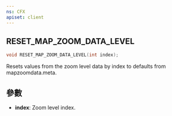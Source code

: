 ```yaml
---
ns: CFX
apiset: client
---
```

## RESET_MAP_ZOOM_DATA_LEVEL

```c
void RESET_MAP_ZOOM_DATA_LEVEL(int index);
```

Resets values from the zoom level data by index to defaults from mapzoomdata.meta.

## 參數
* **index**: Zoom level index.
